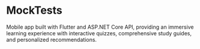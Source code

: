 # MockTests
Mobile app built with Flutter and ASP.NET Core API, providing an immersive learning experience with interactive quizzes, comprehensive study guides, and personalized recommendations.
